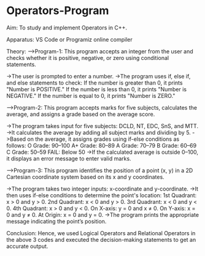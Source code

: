 # Operators-Program
Aim: To study and implement Operators in C++.

Apparatus: VS Code or Programiz online compiler

Theory: -->Program-1: This program accepts an integer from the user and checks whether it is positive, negative, or zero using conditional statements.

->The user is prompted to enter a number. ->The program uses if, else if, and else statements to check: If the number is greater than 0, it prints "Number is POSITIVE." If the number is less than 0, it prints "Number is NEGATIVE." If the number is equal to 0, it prints "Number is ZERO."

-->Program-2: This program accepts marks for five subjects, calculates the average, and assigns a grade based on the average score.

->The program takes input for five subjects: DCLD, NT, EDC, SnS, and MTT. ->It calculates the average by adding all subject marks and dividing by 5. ->Based on the average, it assigns grades using if-else conditions as follows: O Grade: 90–100 A+ Grade: 80–89 A Grade: 70–79 B Grade: 60–69 C Grade: 50–59 FAIL: Below 50 ->If the calculated average is outside 0–100, it displays an error message to enter valid marks.

-->Program-3: This program identifies the position of a point (x, y) in a 2D Cartesian coordinate system based on its x and y coordinates.

->The program takes two integer inputs: x-coordinate and y-coordinate. ->It then uses if-else conditions to determine the point's location: 1st Quadrant: x > 0 and y > 0. 2nd Quadrant: x < 0 and y > 0. 3rd Quadrant: x < 0 and y < 0. 4th Quadrant: x > 0 and y < 0. On X-axis: y = 0 and x ≠ 0. On Y-axis: x = 0 and y ≠ 0. At Origin: x = 0 and y = 0. ->The program prints the appropriate message indicating the point’s position.

Conclusion: Hence, we used Logical Operators and Relational Operators in the above 3 codes and executed the decision-making statements to get an accurate output.

